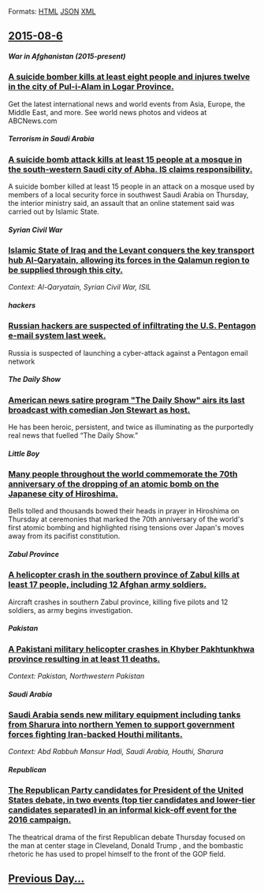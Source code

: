 
Formats: [HTML](2015/08/6/index.html)  [JSON](2015/08/6/index.json)  [XML](2015/08/6/index.xml)  

## [2015-08-6](/news/2015/08/6/index.md)

##### War in Afghanistan (2015-present)
### [A suicide bomber kills at least eight people and injures twelve in the city of Pul-i-Alam in Logar Province. ](/news/2015/08/6/a-suicide-bomber-kills-at-least-eight-people-and-injures-twelve-in-the-city-of-pul-i-alam-in-logar-province.md)
Get the latest international news and world events from Asia, Europe, the Middle East, and more. See world news photos and videos at ABCNews.com

##### Terrorism in Saudi Arabia
### [A suicide bomb attack kills at least 15 people at a mosque in the south-western Saudi city of Abha. IS claims responsibility. ](/news/2015/08/6/a-suicide-bomb-attack-kills-at-least-15-people-at-a-mosque-in-the-south-western-saudi-city-of-abha-is-claims-responsibility.md)
A suicide bomber killed at least 15 people in an attack on a mosque used by members of a local security force in southwest Saudi Arabia on Thursday, the interior ministry said, an assault that an online statement said was carried out by Islamic State.

##### Syrian Civil War
### [Islamic State of Iraq and the Levant conquers the key transport hub Al-Qaryatain, allowing its forces in the Qalamun region to be supplied through this city. ](/news/2015/08/6/islamic-state-of-iraq-and-the-levant-conquers-the-key-transport-hub-al-qaryatain-allowing-its-forces-in-the-qalamun-region-to-be-supplied-t.md)
_Context: Al-Qaryatain, Syrian Civil War, ISIL_

##### hackers
### [Russian hackers are suspected of infiltrating the U.S. Pentagon e-mail system last week. ](/news/2015/08/6/russian-hackers-are-suspected-of-infiltrating-the-u-s-pentagon-e-mail-system-last-week.md)
Russia is suspected of launching a cyber-attack against a Pentagon email network

##### The Daily Show
### [American news satire program "The Daily Show" airs its last broadcast with comedian Jon Stewart as host. ](/news/2015/08/6/american-news-satire-program-the-daily-show-airs-its-last-broadcast-with-comedian-jon-stewart-as-host.md)
He has been heroic, persistent, and twice as illuminating as the purportedly real news that fuelled “The Daily Show.”

##### Little Boy
### [Many people throughout the world commemorate the 70th anniversary of the dropping of an atomic bomb on the Japanese city of Hiroshima. ](/news/2015/08/6/many-people-throughout-the-world-commemorate-the-70th-anniversary-of-the-dropping-of-an-atomic-bomb-on-the-japanese-city-of-hiroshima.md)
Bells tolled and thousands bowed their heads in prayer in Hiroshima on Thursday at ceremonies that marked the 70th anniversary of the world&#039;s first atomic bombing and highlighted rising tensions over Japan&#039;s moves away from its pacifist constitution.

##### Zabul Province
### [A helicopter crash in the southern province of Zabul kills at least 17 people, including 12 Afghan army soldiers. ](/news/2015/08/6/a-helicopter-crash-in-the-southern-province-of-zabul-kills-at-least-17-people-including-12-afghan-army-soldiers.md)
Aircraft crashes in southern Zabul province, killing five pilots and 12 soldiers, as army begins investigation.

##### Pakistan
### [A Pakistani military helicopter crashes in Khyber Pakhtunkhwa province resulting in at least 11 deaths. ](/news/2015/08/6/a-pakistani-military-helicopter-crashes-in-khyber-pakhtunkhwa-province-resulting-in-at-least-11-deaths.md)
_Context: Pakistan, Northwestern Pakistan_

##### Saudi Arabia
### [Saudi Arabia sends new military equipment including tanks from Sharura into northern Yemen to support government forces fighting Iran-backed Houthi militants. ](/news/2015/08/6/saudi-arabia-sends-new-military-equipment-including-tanks-from-sharura-into-northern-yemen-to-support-government-forces-fighting-iran-backed.md)
_Context: Abd Rabbuh Mansur Hadi, Saudi Arabia, Houthi, Sharura_

##### Republican
### [The Republican Party candidates for President of the United States debate, in two events (top tier candidates and lower-tier candidates separated) in an informal kick-off event for the 2016 campaign. ](/news/2015/08/6/the-republican-party-candidates-for-president-of-the-united-states-debate-in-two-events-top-tier-candidates-and-lower-tier-candidates-sepa.md)
The theatrical drama of the first Republican debate Thursday focused on the man at center stage in Cleveland, Donald Trump , and the bombastic rhetoric he has used to propel himself to the front of the GOP field.

## [Previous Day...](/news/2015/08/5/index.md)

